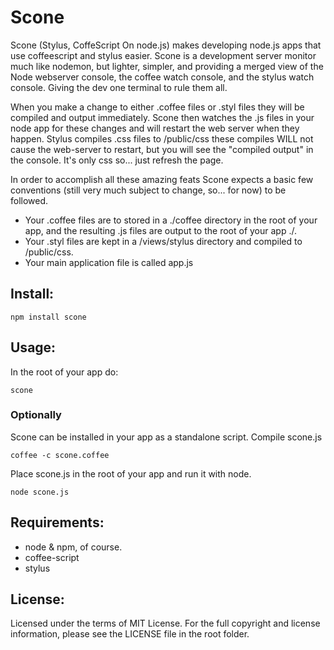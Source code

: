 # Scone

Scone (Stylus, CoffeScript On node.js) makes developing node.js apps 
that use coffeescript and stylus easier. Scone is a development server 
monitor much like nodemon, but lighter, simpler, and providing a merged view of
the Node webserver console, the coffee watch console, and the stylus watch console. 
Giving the dev one terminal to rule them all.

When you make a change to either .coffee files or .styl files they will be compiled and output immediately.
Scone then watches the .js files in your node app for these changes and will restart the web server when they happen.
Stylus compiles .css files to /public/css these compiles WILL not cause the web-server to restart, but you will see the "compiled output" in the console.
It's only css so... just refresh the page.

In order to accomplish all these amazing feats Scone expects a basic few conventions (still very much subject to change, so... for now) to be followed.

* Your .coffee files are to stored in a ./coffee directory in the root of your app, and the resulting .js files are output to the root of your app ./.
* Your .styl files are kept in a /views/stylus directory and compiled to /public/css.
* Your main application file is called app.js

## Install:

    npm install scone

## Usage:

In the root of your app do:
 
    scone 

### Optionally
   
Scone can be installed in your app as a standalone script.
Compile scone.js
   
    coffee -c scone.coffee
   
Place scone.js in the root of your app and run it with node.

    node scone.js   

## Requirements:

* node & npm, of course.
* coffee-script
* stylus

## License:

 Licensed under the terms of MIT License. For the full copyright and license
 information, please see the LICENSE file in the root folder.
